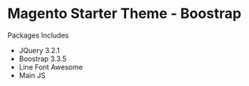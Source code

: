 # Magento Starter Theme - Boostrap

Packages Includes

- JQuery 3.2.1
- Boostrap 3.3.5
- Line Font Awesome
- Main JS

